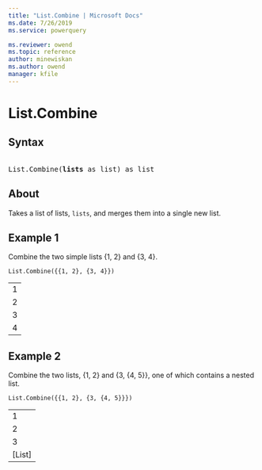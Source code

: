```yaml
---
title: "List.Combine | Microsoft Docs"
ms.date: 7/26/2019
ms.service: powerquery

ms.reviewer: owend
ms.topic: reference
author: minewiskan
ms.author: owend
manager: kfile
---
```

# List.Combine

## Syntax

<pre> 
List.Combine(<b>lists</b> as list) as list 
</pre>

## About  
Takes a list of lists, <code>lists</code>, and merges them into a single new list. 

## Example 1

Combine the two simple lists {1, 2} and {3, 4}.

```powerquery-m
List.Combine({{1, 2}, {3, 4}})
```  

<table> <tr><td>1</td></tr> <tr><td>2</td></tr> <tr><td>3</td></tr> <tr><td>4</td></tr> </table>

## Example 2

Combine the two lists, {1, 2} and {3, {4, 5}}, one of which contains a nested list.

```powerquery-m
List.Combine({{1, 2}, {3, {4, 5}}})
```

<table> <tr><td>1</td></tr> <tr><td>2</td></tr> <tr><td>3</td></tr> <tr><td>[List]</td></tr> </table>

